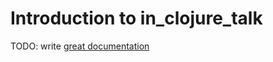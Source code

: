 # Introduction to in_clojure_talk

TODO: write [great documentation](http://jacobian.org/writing/what-to-write/)
